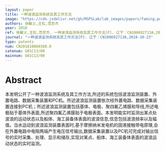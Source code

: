 ```yaml
---
layout: paper
title: 一种波浪监测系统及其工作方法
image: "https://cdn.jsdelivr.net/gh/MSPSLab/lab_images/papers/faming.png"
authors: 徐敏义,王松,范忠杰
year: 2018
ref: 徐敏义,王松,范忠杰. 一种波浪监测系统及其工作方法[P]. 辽宁：CN108692713A,2018-10-23
journal: "一种波浪监测系统及其工作方法[P]. 辽宁：CN108692713A,2018-10-23"
type: patents
num: CN201810860388.0
catenum: G01C13/00
mainnum: G01C13/00
---
```


# Abstract

本发明公开了一种波浪监测系统及其工作方法,所述的系统包括波浪监测装置、外置电路、数据采集装置和PC机。所述波浪监测装置依次经外置电路、数据采集装置连接到PC机；所述波浪监测装置包括基体、电极、聚四氟乙烯膜和导线,所述电极贴于基体外表面,所述聚四氟乙烯膜贴于电极表面。本发明能实时监测出某点处波浪的运动状态以及船体、海工装备体表面的波浪信息,信息包括波浪频率以及幅值。当水运动到波浪监测装置表面时,基于摩擦纳米发电机的固液接触带电原理,会在外置电路中电阻两端产生电压信号输出,数据采集装置以及PC机可完成对输出信号的实时采集、处理、显示和储存,实现对某点、船体、海工装备体表面的波浪运动状态的实时监测。